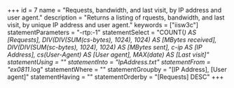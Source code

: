 +++
id = 7
name = "Requests, bandwidth, and last visit, by IP address and user agent."
description = "Returns a listing of rquests, bandwidth, and last visit, by unique IP address and user agent."
keywords = ["iisw3c"]
statementParameters = "-rtp:-1"
statementSelect = "COUNT(*) AS [Requests], DIV(DIV(SUM(cs-bytes), 1024), 1024) AS [MBytes received], DIV(DIV(SUM(sc-bytes), 1024), 1024) AS [MBytes sent], c-ip AS [IP Address], cs(User-Agent) AS [User agent], MAX(date) AS [Last visit]"
statementUsing = ""
statementInto = "IpAddress.txt"
statementFrom = "ex0811*.log"
statementWhere = ""
statementGroupby = "[IP Address], [User agent]"
statementHaving = ""
statementOrderby = "[Requests] DESC"
+++

